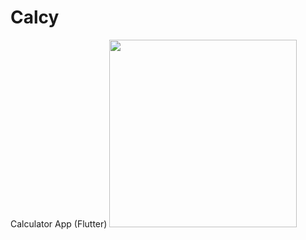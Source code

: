 # Calcy
Calculator App (Flutter)
<img src = "https://user-images.githubusercontent.com/59731205/131861654-6aeec0d2-aae8-4d39-a3c0-bd51c0e5d43a.jpg" width = "300">
